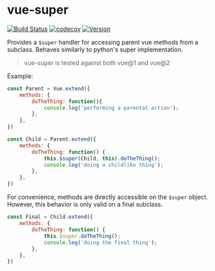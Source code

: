 # vue-super

[![Build Status](https://travis-ci.org/rpkilby/vue-super.svg?branch=master)](https://travis-ci.org/rpkilby/vue-super)
[![codecov](https://codecov.io/gh/rpkilby/vue-super/branch/master/graph/badge.svg)](https://codecov.io/gh/rpkilby/vue-super)
[![Version](https://img.shields.io/npm/v/vue-super.svg)](https://www.npmjs.com/package/vue-super)


Provides a `$super` handler for accessing parent vue methods from a subclass.
Behaves similarly to python's super implementation.

> vue-super is tested against both vue@1 and vue@2

Example:

```js
const Parent = Vue.extend({
    methods: {
        doTheThing: function(){
            console.log('performing a parental action');
        },
    },
})

const Child = Parent.extend({
    methods: {
        doTheThing: function() {
            this.$super(Child, this).doTheThing();
            console.log('doing a childlike thing');
        },
    },
})
```

For convenience, methods are directly accessible on the `$super` object.
However, this behavior is only valid on a final subclass.

```js
const Final = Child.extend({
    methods: {
        doTheThing: function() {
            this.$super.doTheThing();
            console.log('doing the final thing');
        },
    },
})
```
